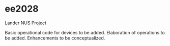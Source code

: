 # ee2028

Lander NUS Project

Basic operational code for devices to be added.
Elaboration of operations to be added.
Enhancements to be conceptualized.
